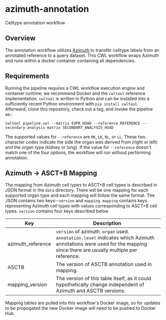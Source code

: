 # azimuth-annotation

Celltype annotation workflow

Overview
--------

The annotation workflow utilizes [Azimuth](https://github.com/satijalab/azimuth) to transfer celltype labels from an annotated reference to a query dataset. This CWL workflow wraps Azimuth and runs within a docker container containing all dependencies.

Requirements
------------

Running the pipeline requires a CWL workflow execution engine and container
runtime; we recommend Docker and the ``cwltool`` reference implementation.
``cwltool`` is written in Python and can be installed into a sufficiently
recent Python environment with ``pip install cwltool``. Afterward, clone this
repository, check out a tag, and invoke the pipeline as::
```
cwltool pipeline.cwl --matrix EXPR_H5AD --reference REFERENCE --secondary-analysis-matrix SECONDARY_ANALYSIS_H5AD
```
The supported values for ``--reference`` are ``RK``, ``LK``, ``RL``, or ``LL``. These two character codes indicate the side the organ was derived from (right or left) and the organ type (kidney or lung). If the value for ``--reference`` doesn't match one of the four options, the workflow will run without performing annotation.

Azimuth -> ASCT+B Mapping
-------------------------

The mapping from Azimuth cell types to ASCT+B cell types is described in JSON format in the ``data`` directory. There will be one mapping for each supported organ type and each mapping will follow the same format. The JSON contains two keys--``version`` and ``mapping``. ``mapping`` contains keys representing Azimuth cell types with values corresponding to ASCT+B cell types. ``version`` contains four keys described below

Key | Description
--- | ---
azimuth_reference | ``version`` of azimuth. ``organ`` used. ``annotation.level`` indicates which Azimuth annotations were used for the mapping since there are usually multiple per reference.
ASCTB | The version of ASCTB annotation used in mapping.
mapping_version | The version of this table itself, as it could hypothetically change independent of Azimuth and ASCTB versions.

Mapping tables are pulled into this workflow's Docker image, so for updates to be propogated the new Docker image will need to be pushed to Docker Hub.
